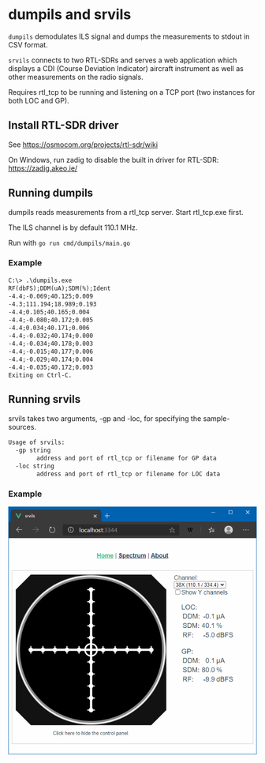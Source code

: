 # dumpils and srvils

`dumpils` demodulates ILS signal and dumps the measurements
to stdout in CSV format.

`srvils` connects to two RTL-SDRs and serves a web application which displays a
CDI (Course Deviation Indicator) aircraft instrument as well as other measurements
on the radio signals.

Requires rtl_tcp to be running and listening on a TCP port (two instances for both LOC and GP).

## Install RTL-SDR driver

See https://osmocom.org/projects/rtl-sdr/wiki

On Windows, run zadig to disable the built in driver for RTL-SDR: https://zadig.akeo.ie/

## Running dumpils

dumpils reads measurements from a rtl_tcp server. Start rtl_tcp.exe first.

The ILS channel is by default 110.1 MHz.

Run with ```go run cmd/dumpils/main.go```

### Example
```text
C:\> .\dumpils.exe
RF(dbFS);DDM(uA);SDM(%);Ident
-4.4;-0.069;40.125;0.009
-4.3;111.194;18.989;0.193
-4.4;0.105;40.165;0.004
-4.4;-0.080;40.172;0.005
-4.4;0.034;40.171;0.006
-4.4;-0.032;40.174;0.000
-4.4;-0.034;40.178;0.003
-4.4;-0.015;40.177;0.006
-4.4;-0.029;40.174;0.004
-4.4;-0.035;40.172;0.003
Exiting on Ctrl-C.
```

## Running srvils

srvils takes two arguments, -gp and -loc, for specifying the sample-sources.

```
Usage of srvils:
  -gp string
        address and port of rtl_tcp or filename for GP data
  -loc string
        address and port of rtl_tcp or filename for LOC data
```

### Example

![srvils screendump](srvils.png "On Course")
